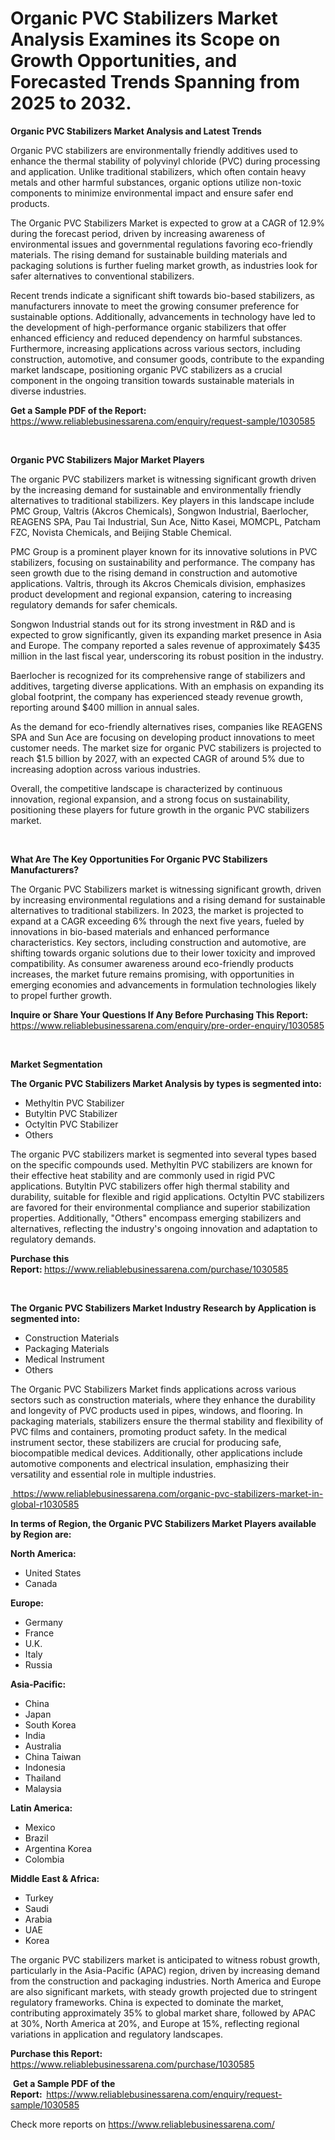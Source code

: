 <p><h1>Organic PVC Stabilizers Market Analysis Examines its Scope on Growth Opportunities, and Forecasted Trends Spanning from 2025 to 2032.</h1></p><p><strong>Organic PVC Stabilizers Market Analysis and Latest Trends</strong></p>
<p><p>Organic PVC stabilizers are environmentally friendly additives used to enhance the thermal stability of polyvinyl chloride (PVC) during processing and application. Unlike traditional stabilizers, which often contain heavy metals and other harmful substances, organic options utilize non-toxic components to minimize environmental impact and ensure safer end products. </p><p>The Organic PVC Stabilizers Market is expected to grow at a CAGR of 12.9% during the forecast period, driven by increasing awareness of environmental issues and governmental regulations favoring eco-friendly materials. The rising demand for sustainable building materials and packaging solutions is further fueling market growth, as industries look for safer alternatives to conventional stabilizers. </p><p>Recent trends indicate a significant shift towards bio-based stabilizers, as manufacturers innovate to meet the growing consumer preference for sustainable options. Additionally, advancements in technology have led to the development of high-performance organic stabilizers that offer enhanced efficiency and reduced dependency on harmful substances. Furthermore, increasing applications across various sectors, including construction, automotive, and consumer goods, contribute to the expanding market landscape, positioning organic PVC stabilizers as a crucial component in the ongoing transition towards sustainable materials in diverse industries.</p></p>
<p><strong>Get a Sample PDF of the Report:&nbsp;</strong> <a href="https://www.reliablebusinessarena.com/enquiry/request-sample/1030585?utm_campaign=3368&utm_medium=2&utm_source=Github&utm_content=ia&utm_term=21032025&utm_id=organic-pvc-stabilizers">https://www.reliablebusinessarena.com/enquiry/request-sample/1030585</a></p>
<p>&nbsp;</p>
<p><strong>Organic PVC Stabilizers Major Market Players</strong></p>
<p><p>The organic PVC stabilizers market is witnessing significant growth driven by the increasing demand for sustainable and environmentally friendly alternatives to traditional stabilizers. Key players in this landscape include PMC Group, Valtris (Akcros Chemicals), Songwon Industrial, Baerlocher, REAGENS SPA, Pau Tai Industrial, Sun Ace, Nitto Kasei, MOMCPL, Patcham FZC, Novista Chemicals, and Beijing Stable Chemical. </p><p>PMC Group is a prominent player known for its innovative solutions in PVC stabilizers, focusing on sustainability and performance. The company has seen growth due to the rising demand in construction and automotive applications. Valtris, through its Akcros Chemicals division, emphasizes product development and regional expansion, catering to increasing regulatory demands for safer chemicals.</p><p>Songwon Industrial stands out for its strong investment in R&D and is expected to grow significantly, given its expanding market presence in Asia and Europe. The company reported a sales revenue of approximately $435 million in the last fiscal year, underscoring its robust position in the industry.</p><p>Baerlocher is recognized for its comprehensive range of stabilizers and additives, targeting diverse applications. With an emphasis on expanding its global footprint, the company has experienced steady revenue growth, reporting around $400 million in annual sales.</p><p>As the demand for eco-friendly alternatives rises, companies like REAGENS SPA and Sun Ace are focusing on developing product innovations to meet customer needs. The market size for organic PVC stabilizers is projected to reach $1.5 billion by 2027, with an expected CAGR of around 5% due to increasing adoption across various industries. </p><p>Overall, the competitive landscape is characterized by continuous innovation, regional expansion, and a strong focus on sustainability, positioning these players for future growth in the organic PVC stabilizers market.</p></p>
<p>&nbsp;</p>
<p><strong>What Are The Key Opportunities For Organic PVC Stabilizers Manufacturers?</strong></p>
<p><p>The Organic PVC Stabilizers market is witnessing significant growth, driven by increasing environmental regulations and a rising demand for sustainable alternatives to traditional stabilizers. In 2023, the market is projected to expand at a CAGR exceeding 6% through the next five years, fueled by innovations in bio-based materials and enhanced performance characteristics. Key sectors, including construction and automotive, are shifting towards organic solutions due to their lower toxicity and improved compatibility. As consumer awareness around eco-friendly products increases, the market future remains promising, with opportunities in emerging economies and advancements in formulation technologies likely to propel further growth.</p></p>
<p><strong>Inquire or Share Your Questions If Any Before Purchasing This Report:</strong> <a href="https://www.reliablebusinessarena.com/enquiry/pre-order-enquiry/1030585?utm_campaign=3368&utm_medium=2&utm_source=Github&utm_content=ia&utm_term=21032025&utm_id=organic-pvc-stabilizers">https://www.reliablebusinessarena.com/enquiry/pre-order-enquiry/1030585</a></p>
<p>&nbsp;</p>
<p><strong>Market Segmentation</strong></p>
<p><strong>The Organic PVC Stabilizers Market Analysis by types is segmented into:</strong></p>
<p><ul><li>Methyltin PVC Stabilizer</li><li>Butyltin PVC Stabilizer</li><li>Octyltin PVC Stabilizer</li><li>Others</li></ul></p>
<p><p>The organic PVC stabilizers market is segmented into several types based on the specific compounds used. Methyltin PVC stabilizers are known for their effective heat stability and are commonly used in rigid PVC applications. Butyltin PVC stabilizers offer high thermal stability and durability, suitable for flexible and rigid applications. Octyltin PVC stabilizers are favored for their environmental compliance and superior stabilization properties. Additionally, "Others" encompass emerging stabilizers and alternatives, reflecting the industry's ongoing innovation and adaptation to regulatory demands.</p></p>
<p><strong>Purchase this Report:&nbsp;</strong><a href="https://www.reliablebusinessarena.com/purchase/1030585?utm_campaign=3368&utm_medium=2&utm_source=Github&utm_content=ia&utm_term=21032025&utm_id=organic-pvc-stabilizers">https://www.reliablebusinessarena.com/purchase/1030585</a></p>
<p>&nbsp;</p>
<p><strong>The Organic PVC Stabilizers Market Industry Research by Application is segmented into:</strong></p>
<p><ul><li>Construction Materials</li><li>Packaging Materials</li><li>Medical Instrument</li><li>Others</li></ul></p>
<p><p>The Organic PVC Stabilizers Market finds applications across various sectors such as construction materials, where they enhance the durability and longevity of PVC products used in pipes, windows, and flooring. In packaging materials, stabilizers ensure the thermal stability and flexibility of PVC films and containers, promoting product safety. In the medical instrument sector, these stabilizers are crucial for producing safe, biocompatible medical devices. Additionally, other applications include automotive components and electrical insulation, emphasizing their versatility and essential role in multiple industries.</p></p>
<p><a href="https://www.reliablebusinessarena.com/organic-pvc-stabilizers-market-in-global-r1030585?utm_campaign=3368&utm_medium=2&utm_source=Github&utm_content=ia&utm_term=21032025&utm_id=organic-pvc-stabilizers">&nbsp;https://www.reliablebusinessarena.com/organic-pvc-stabilizers-market-in-global-r1030585</a></p>
<p><strong>In terms of Region, the Organic PVC Stabilizers Market Players available by Region are:</strong></p>
<p>
    <p> <strong> North America: </strong>
        <ul>
            <li>United States</li>
            <li>Canada</li>
        </ul>
        </p> 
    <p> <strong> Europe: </strong>
        <ul>
            <li>Germany</li>
            <li>France</li>
            <li>U.K.</li>
            <li>Italy</li>
            <li>Russia</li>
        </ul>
        </p> 
    <p> <strong> Asia-Pacific: </strong>
        <ul>
            <li>China</li>
            <li>Japan</li>
            <li>South Korea</li>
            <li>India</li>
            <li>Australia</li>
            <li>China Taiwan</li>
            <li>Indonesia</li>
            <li>Thailand</li>
            <li>Malaysia</li>
        </ul>
        </p> 
    <p> <strong> Latin America: </strong>
        <ul>
            <li>Mexico</li>
            <li>Brazil</li>
            <li>Argentina Korea</li>
            <li>Colombia</li>
        </ul>
        </p> 
    <p> <strong> Middle East & Africa: </strong>
        <ul>
            <li>Turkey</li>
            <li>Saudi</li>
            <li>Arabia</li>
            <li>UAE</li>
            <li>Korea</li>
        </ul>
    </p>
    </p>
<p><p>The organic PVC stabilizers market is anticipated to witness robust growth, particularly in the Asia-Pacific (APAC) region, driven by increasing demand from the construction and packaging industries. North America and Europe are also significant markets, with steady growth projected due to stringent regulatory frameworks. China is expected to dominate the market, contributing approximately 35% to global market share, followed by APAC at 30%, North America at 20%, and Europe at 15%, reflecting regional variations in application and regulatory landscapes.</p></p>
<p><strong>Purchase this Report: </strong><a href="https://www.reliablebusinessarena.com/purchase/1030585?utm_campaign=3368&utm_medium=2&utm_source=Github&utm_content=ia&utm_term=21032025&utm_id=organic-pvc-stabilizers">https://www.reliablebusinessarena.com/purchase/1030585</a></p>
<p>&nbsp;<strong>Get a Sample PDF of the Report:&nbsp;&nbsp;</strong><a href="https://www.reliablebusinessarena.com/enquiry/request-sample/1030585?utm_campaign=3368&utm_medium=2&utm_source=Github&utm_content=ia&utm_term=21032025&utm_id=organic-pvc-stabilizers">https://www.reliablebusinessarena.com/enquiry/request-sample/1030585</a></p>
<p><strong></strong></p>
<p>Check more reports on <a href="https://www.reliablebusinessarena.com/?utm_campaign=3368&utm_medium=2&utm_source=Github&utm_content=ia&utm_term=21032025&utm_id=organic-pvc-stabilizers">https://www.reliablebusinessarena.com/</a></p>